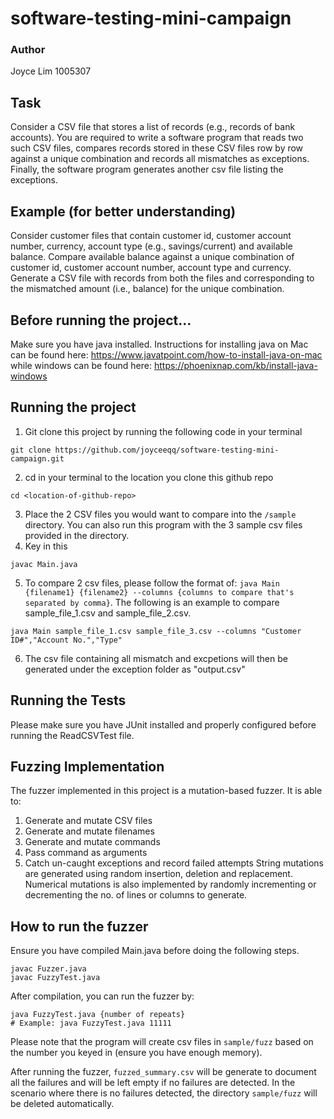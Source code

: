 # software-testing-mini-campaign
### Author
Joyce Lim 1005307
## Task
Consider a CSV file that stores a list of records (e.g., records of bank accounts). You are required to write a software program that reads two such CSV files, compares records stored in these CSV files row by row against a unique combination and records all mismatches as exceptions. Finally, the software program generates another csv file listing the exceptions.
## Example (for better understanding)
Consider customer files that contain customer id, customer account number, currency, account type (e.g., savings/current) and available balance. Compare available balance against a unique combination of customer id, customer account number, account type and currency. Generate a CSV file with records from both the files and corresponding to the mismatched amount (i.e., balance) for the unique combination.
## Before running the project...
Make sure you have java installed. Instructions for installing java on Mac can be found here: https://www.javatpoint.com/how-to-install-java-on-mac while windows can be found here: https://phoenixnap.com/kb/install-java-windows
## Running the project
1. Git clone this project by running the following code in your terminal
```
git clone https://github.com/joyceeqq/software-testing-mini-campaign.git
```
2. cd in your  terminal to the location you clone this github repo
```
cd <location-of-github-repo>
```
3. Place the 2 CSV files you would want to compare into the `/sample` directory. You can also run this program with the 3 sample csv files provided in the directory.
4. Key in this 
```
javac Main.java
```
5. To compare 2 csv files, please follow the format of: `java Main {filename1} {filename2} --columns {columns to compare that's separated by comma}`. The following is an example to compare sample_file_1.csv and sample_file_2.csv.
```
java Main sample_file_1.csv sample_file_3.csv --columns "Customer ID#","Account No.","Type"
```
6. The csv file containing all mismatch and excpetions will then be generated under the exception folder as "output.csv"

## Running the Tests
Please make sure you have JUnit installed and properly configured before running the ReadCSVTest file.

## Fuzzing Implementation
The fuzzer implemented in this project is a mutation-based fuzzer. It is able to:
1. Generate and mutate CSV files
2. Generate and mutate filenames
3. Generate and mutate commands
4. Pass command as arguments
5. Catch un-caught exceptions and record failed attempts
String mutations are generated using random insertion, deletion and replacement. Numerical mutations is also implemented by randomly incrementing or decrementing the no. of lines or columns to generate.

## How to run the fuzzer
Ensure you have compiled Main.java before doing the following steps.
```
javac Fuzzer.java
javac FuzzyTest.java
```
After compilation, you can run the fuzzer by:
```
java FuzzyTest.java {number of repeats}
# Example: java FuzzyTest.java 11111
```
Please note that the program will create csv files in `sample/fuzz` based on the number you keyed in (ensure you have enough memory).

After running the fuzzer, `fuzzed_summary.csv` will be generate to document all the failures and will be left empty if no failures are detected. In the scenario where there is no failures detected, the directory `sample/fuzz` will be deleted automatically.